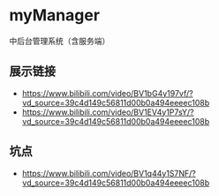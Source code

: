 # myManager
中后台管理系统（含服务端）
## 展示链接
- https://www.bilibili.com/video/BV1bG4y197vf/?vd_source=39c4d149c56811d00b0a494eeeec108b
- https://www.bilibili.com/video/BV1EV4y1P7sY/?vd_source=39c4d149c56811d00b0a494eeeec108b
## 坑点
- https://www.bilibili.com/video/BV1q44y1S7NF/?vd_source=39c4d149c56811d00b0a494eeeec108b
